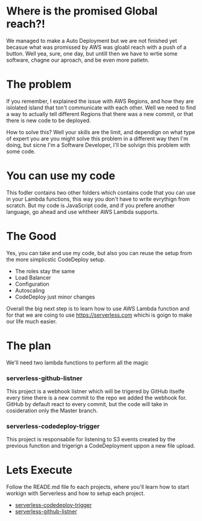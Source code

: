 # Where is the promised Global reach?! 

We managed to make a Auto Deployment but we are not finished yet becasue what was promissed by AWS was gloabl reach with a push of a button. Well yea, sure, one day, but untill then we have to wrtie some software, chagne our aproach, and be even more patietn. 

# The problem

If you remember, I explained the issue with AWS Regions, and how they are islolated island that ton't communicate with each other. Well we need to find a way to actually tell different Regions that there was a new commit, or that there is new code to be deployed. 

How to solve this? Well your skills are the limit, and dependign on what type of expert you are you might solve this problem in a different way then I'm doing, but sicne I'm a Software Developer, I'll be solvign this problem with some code.

# You can use my code

This fodler contains two other folders which contains code that you can use in your Lambda functions, this way you don't have to write evrythign from scratch. But my code is JavaScript code, and if you prefere another language, go ahead and use whtheer AWS Lambda supports.

# The Good

Yes, you can take and use my code, but also you can reuse the setup from the more simplicstic CodeDeploy setup. 

- The roles stay the same
- Load Balancer
- Configuration
- Autoscaling
- CodeDeploy just minor changes

Overall the big next step is to learn how to use AWS Lambda function and for that we are coing to use https://serverless.com whichi is goign to make our life much easier.

# The plan 

We'll need two lambda functions to perform all the magic

### serverless-github-listner

This project is a webhook listner which will be trigered by GitHub itselfe every time there is a new commit to the repo we added the webhook for. GitHub by default react to every commit, but the code will take in cosideration only the Master branch. 

### serverless-codedeploy-trigger

This project is responsabile for listening to S3 events created by the previous function and trigerign a CodeDeployment uppon a new file upload.

# Lets Execute 

Follow the READE.md file fo each projects, where you'll learn how to start workign with Serverless and how to setup each project.

- [serverless-codedeploy-trigger](https://github.com/davidgatti/How-to-think-about-the-AWS-infrastructure/tree/master/xx_Blueprints/01_CodeDeploy/01_Github%20to%20S3%20to%20AWS/serverless-codedeploy-trigger)
- [serverless-github-listner](https://github.com/davidgatti/How-to-think-about-the-AWS-infrastructure/tree/master/xx_Blueprints/01_CodeDeploy/01_Github%20to%20S3%20to%20AWS/serverless-github-listner)
